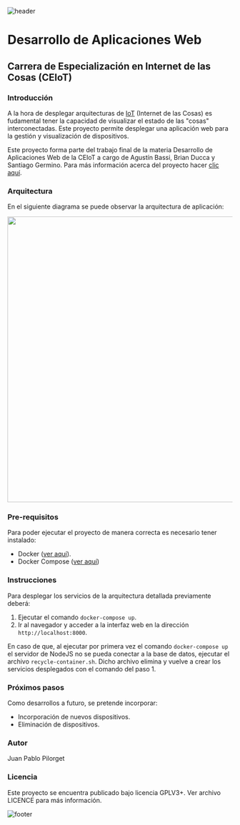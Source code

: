 ![header](doc/header.png)

# Desarrollo de Aplicaciones Web
## Carrera de Especialización en Internet de las Cosas (CEIoT)

### Introducción

A la hora de desplegar arquitecturas de [IoT](https://es.wikipedia.org/wiki/Internet_de_las_cosas) (Internet de las Cosas) es fudamental tener la capacidad de visualizar el estado de las "cosas" interconectadas. Este proyecto permite desplegar una aplicación web para la gestión y visualización de dispositivos. 

Este proyecto forma parte del trabajo final de la materia Desarrollo de Aplicaciones Web de la CEIoT a cargo de Agustín Bassi, Brian Ducca y Santiago Germino. Para más información acerca del proyecto hacer [clic aquí](https://github.com/ce-iot/daw-project-template/wiki).

### Arquitectura
En el siguiente diagrama se puede observar la arquitectura de aplicación: 

<img src="doc/architecture.png" width="640">

### Pre-requisitos

Para poder ejecutar el proyecto de manera correcta es necesario tener instalado:
- Docker ([ver aquí](https://docs.docker.com/get-docker/)).
- Docker Compose ([ver aquí](https://docs.docker.com/compose/install/))

### Instrucciones

Para desplegar los servicios de la arquitectura detallada previamente deberá:
1) Ejecutar el comando `docker-compose up`.
2) Ir al navegador y acceder a la interfaz web en la dirección `http://localhost:8000`.

En caso de que, al ejecutar por primera vez el comando `docker-compose up` el servidor de NodeJS no se pueda conectar a la base de datos, ejecutar el archivo `recycle-container.sh`. Dicho archivo elimina y vuelve a crear los servicios desplegados con el comando del paso 1.  

### Próximos pasos
Como desarrollos a futuro, se pretende incorporar:

- Incorporación de nuevos dispositivos.
- Eliminación de dispositivos.

### Autor
Juan Pablo Pilorget

### Licencia

Este proyecto se encuentra publicado bajo licencia GPLV3+. Ver archivo LICENCE para más información.

![footer](doc/footer.png)

